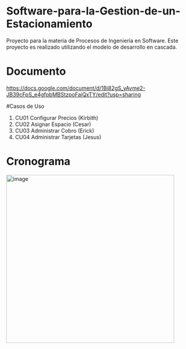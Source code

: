 # Software-para-la-Gestion-de-un-Estacionamiento
Proyecto para la materia de Procesos de Ingeniería en Software. Este proyecto es realizado utilizando el modelo de desarrollo en cascada. 

# Documento 
https://docs.google.com/document/d/1Bi82gS_yAvme2-JB39cFpS_e4gfpbMBStzpoFaiQxTY/edit?usp=sharing

#Casos de Uso
1. CU01 Configurar Precios (Kirbith)
2. CU02 Asignar Espacio (Cesar)
3. CU03 Administrar Cobro (Erick)
4. CU04 Administrar Tarjetas (Jesus)

# Cronograma
<img width="446" alt="image" src="https://github.com/EmilCes/Software-para-la-Gestion-de-un-Estacionamiento/assets/50472267/f55cc507-b474-47b7-92b1-62863420e040">

